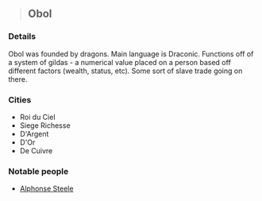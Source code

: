 >## Obol

### Details

Obol was founded by dragons. Main language is Draconic. Functions off of a system of gildas - a numerical value placed on a person based off different factors (wealth, status, etc). Some sort of slave trade going on there.

### Cities

- Roi du Ciel
- Siege Richesse
- D'Argent
- D'Or
- De Cuivre

### Notable people

- [Alphonse Steele](../Characters/PCs/Alphonse%20Steele.md)
